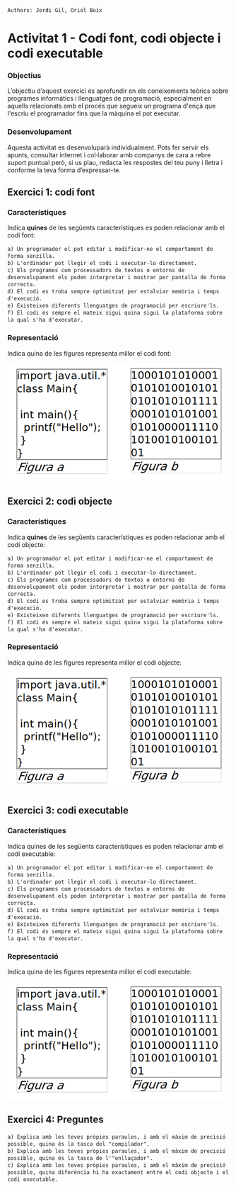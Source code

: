 ```
Authors: Jordi Gil, Oriol Boix
```

# Activitat 1 - Codi font, codi objecte i codi executable

### Objectius

L’objectiu d’aquest exercici és aprofundir en els coneixements teòrics sobre programes informàtics i llenguatges de programació, especialment en aquells relacionats amb el procés que segueix un programa d'ençà que l'escriu el programador fins que la màquina el pot executar.

### Desenvolupament

Aquesta activitat es desenvoluparà individualment. Pots fer servir els apunts, consultar internet i col·laborar amb companys de cara a rebre suport puntual però, si us plau, redacta les respostes del teu puny i lletra i conforme la teva forma d’expressar-te.


## Exercici 1: codi font
### Característiques

Indica **quines** de les següents característiques es poden relacionar amb el codi font:

    a) Un programador el pot editar i modificar-ne el comportament de forma senzilla.
    b) L'ordinador pot llegir el codi i executar-lo directament.
    c) Els programes com processadors de textos o entorns de desenvolupament els poden interpretar i mostrar per pantalla de forma correcta.
    d) El codi es troba sempre optimitzat per estalviar memòria i temps d'execució.
    e) Existeixen diferents llenguatges de programació per escriure'ls.
    f) El codi és sempre el mateix sigui quina sigui la plataforma sobre la qual s'ha d'executar.

### Representació
Indica quina de les figures representa millor el codi font:

![codi font, codi binari](images/codes_src_bin.png)


## Exercici 2: codi objecte
### Característiques

Indica **quines** de les següents característiques es poden relacionar amb el codi objecte:

    a) Un programador el pot editar i modificar-ne el comportament de forma senzilla.
    b) L'ordinador pot llegir el codi i executar-lo directament.
    c) Els programes com processadors de textos o entorns de desenvolupament els poden interpretar i mostrar per pantalla de forma correcta.
    d) El codi es troba sempre optimitzat per estalviar memòria i temps d'execució.
    e) Existeixen diferents llenguatges de programació per escriure'ls.
    f) El codi és sempre el mateix sigui quina sigui la plataforma sobre la qual s'ha d'executar.


### Representació
Indica quina de les figures representa millor el codi objecte:

![codi font, codi binari](images/codes_src_bin.png)


## Exercici 3: codi executable
### Característiques

Indica quines de les següents característiques es poden relacionar amb el codi executable:

    a) Un programador el pot editar i modificar-ne el comportament de forma senzilla.
    b) L'ordinador pot llegir el codi i executar-lo directament.
    c) Els programes com processadors de textos o entorns de desenvolupament els poden interpretar i mostrar per pantalla de forma correcta.
    d) El codi es troba sempre optimitzat per estalviar memòria i temps d'execució.
    e) Existeixen diferents llenguatges de programació per escriure'ls.
    f) El codi és sempre el mateix sigui quina sigui la plataforma sobre la qual s'ha d'executar.

### Representació
Indica quina de les figures representa millor el codi executable:

![codi font, codi binari](images/codes_src_bin.png)


## Exercici 4: Preguntes

    a) Explica amb les teves pròpies paraules, i amb el màxim de precisió possible, quina és la tasca del "compilador".
    b) Explica amb les teves pròpies paraules, i amb el màxim de precisió possible, quina és la tasca de l'"enllaçador".
    c) Explica amb les teves pròpies paraules, i amb el màxim de precisió possible, quina diferència hi ha exactament entre el codi objecte i el codi executable.